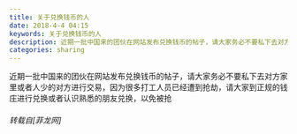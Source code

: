 ```yaml
---
title: 关于兑换钱币的人
date: 2018-4-4 04:15
keywords: 关于兑换钱币的人
description: 近期一批中国来的团伙在网站发布兑换钱币的帖子，请大家务必不要私下去对方家里或者人少的对方进行交易，因为很多打工人员已经遭到抢劫，请大家到正规的钱庄进行兑换或者认识熟悉的朋友兑换，以免被抢
categories: sharing
---
```

<td class="t_f" id="postmessage_1227779">

近期一批中国来的团伙在网站发布兑换钱币的帖子，请大家务必不要私下去对方家里或者人少的对方进行交易，因为很多打工人员已经遭到抢劫，请大家到正规的钱庄进行兑换或者认识熟悉的朋友兑换，以免被抢</td>
###### 转载自[菲龙网]